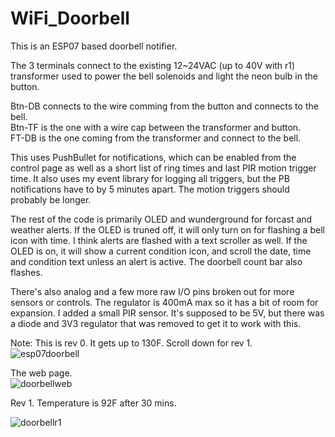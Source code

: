 # WiFi_Doorbell

This is an ESP07 based doorbell notifier.  

The 3 terminals connect to the existing 12~24VAC (up to 40V with r1) transformer used to power the bell solenoids and light the neon bulb in the button.  

Btn-DB connects to the wire comming from the button and connects to the bell.<br/>
Btn-TF is the one with a wire cap between the transformer and button.  <br/>
FT-DB is the one coming from the transformer and connect to the bell.<br/>

This uses PushBullet for notifications, which can be enabled from the control page as well as a short list of ring times and last PIR motion trigger time.  It also uses my event library for logging all triggers, but the PB notifications have to by 5 minutes apart.  The motion triggers should probably be longer.  

The rest of the code is primarily OLED and wunderground for forcast and weather alerts.  If the OLED is truned off, it will only turn on for flashing a bell icon with time.  I think alerts are flashed with a text scroller as well.  If the OLED is on, it will show a current condition icon, and scroll the date, time and condition text unless an alert is active.  The doorbell count bar also flashes.

There's also analog and a few more raw I/O pins broken out for more sensors or controls.  The regulator is 400mA max so it has a bit of room for expansion.  I added a small PIR sensor.  It's supposed to be 5V, but there was a diode and 3V3 regulator that was removed to get it to work with this.  

Note: This is rev 0.  It gets up to 130F.  Scroll down for rev 1.   
![esp07doorbell](http://www.curioustech.net/images/doorbell.jpg)  

The web page.  
![doorbellweb](http://www.curioustech.net/images/doorbellweb.png)  

Rev 1.  Temperature is 92F after 30 mins.  

![doorbellr1](http://www.curioustech.net/images/doorbellr1.jpg)  
